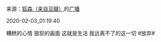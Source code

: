来源：[狐森（来自豆瓣）](https://www.douban.com/people/153795705/)的[广播](https://www.douban.com/people/153795705/status/2787558566/)


2020-02-03_01:19:40


糟糕的心情
狼狈的画面
这就是生活
我远离不了的这一切
&#35;放弃&#35;
